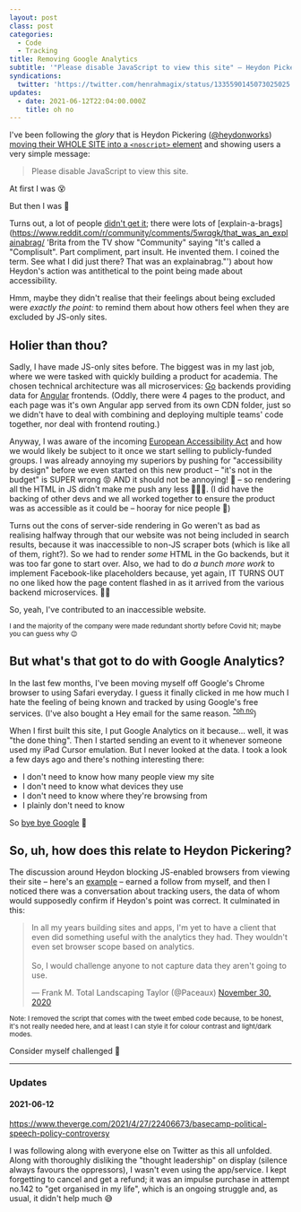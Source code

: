 ```yaml
---
layout: post
class: post
categories:
  - Code
  - Tracking
title: Removing Google Analytics
subtitle: '"Please disable JavaScript to view this site" – Heydon Pickering'
syndications:
  twitter: 'https://twitter.com/henrahmagix/status/1335590145073025025'
updates:
  - date: 2021-06-12T22:04:00.000Z
    title: oh no
---
```


I've been following the _glory_ that is Heydon Pickering ([@heydonworks](https://twitter.com/heydonworks)) [moving their WHOLE SITE into a `<noscript>` element](https://twitter.com/heydonworks/status/1332620108129312768) and showing users a very simple message:

>Please disable JavaScript to view this site.

At first I was 😵

But then I was 🙌

Turns out, a lot of people [didn't get it](https://twitter.com/heydonworks/status/1334064737332629505); there were lots of [explain-a-brags](https://www.reddit.com/r/community/comments/5wrqgk/that_was_an_explainabrag/ 'Brita from the TV show "Community" saying "It's called a "Complisult". Part compliment, part insult. He invented them. I coined the term. See what I did just there? That was an explainabrag."') about how Heydon's action was antithetical to the point being made about accessibility.

Hmm, maybe they didn't realise that their feelings about being excluded were _exactly the point:_ to remind them about how others feel when they are excluded by JS-only sites.

## Holier than thou?

Sadly, I have made JS-only sites before. The biggest was in my last job, where we were tasked with quickly building a product for academia. The chosen technical architecture was all microservices: [Go](https://golang.org) backends providing data for [Angular](https://angular.io/) frontends. (Oddly, there were 4 pages to the product, and each page was it's own Angular app served from its own CDN folder, just so we didn't have to deal with combining and deploying multiple teams' code together, nor deal with frontend routing.)

Anyway, I was aware of the incoming [European Accessibility Act](https://ec.europa.eu/social/main.jsp?catId=1202) and how we would likely be subject to it once we start selling to publicly-funded groups. I was already annoying my superiors by pushing for "accessibility by design" before we even started on this new product – "it's not in the budget" is SUPER wrong 😡 AND it should not be annoying! 🤬 – so rendering all the HTML in JS didn't make me push any less 🤷‍♂️😅. (I did have the backing of other devs and we all worked together to ensure the product was as accessible as it could be – hooray for nice people 🙌)

Turns out the cons of server-side rendering in Go weren't as bad as realising halfway through that our website was not being included in search results, because it was inaccessible to non-JS scraper bots (which is like all of them, right?). So we had to render _some_ HTML in the Go backends, but it was too far gone to start over. Also, we had to do _a bunch more work_ to implement Facebook-like placeholders because, yet again, IT TURNS OUT no one liked how the page content flashed in as it arrived from the various backend microservices. 💁‍♂️

So, yeah, I've contributed to an inaccessible website.

<small class="secret">I and the majority of the company were made redundant shortly before Covid hit; maybe you can guess why 😉</small>

## But what's that got to do with Google Analytics?

In the last few months, I've been moving myself off Google's Chrome browser to using Safari everyday. I guess it finally clicked in me how much I hate the feeling of being known and tracked by using Google's free services. (I've also bought a Hey email for the same reason. <sup>[*oh no](#2021-06-12)</sup>)

When I first built this site, I put Google Analytics on it because... well, it was "the done thing". Then I started sending an event to it whenever someone used my iPad Cursor emulation. But I never looked at the data. I took a look a few days ago and there's nothing interesting there:

- I don't need to know how many people view my site
- I don't need to know what devices they use
- I don't need to know where they're browsing from
- I plainly don't need to know

So [bye bye Google](https://github.com/henrahmagix/henrahmagix.github.io/commit/64854cc8fb8393a04d42a4624172c665e2d37c18 "My commit that removes Google Analytics from this site") 👋

## So, uh, how does this relate to Heydon Pickering?

The discussion around Heydon blocking JS-enabled browsers from viewing their site – here's an [example](https://twitter.com/heydonworks/status/1334064737332629505 "An example of Heydon replying to people who just didn't get it") – earned a follow from myself, and then I noticed there was a conversation about tracking users, the data of whom would supposedly confirm if Heydon's point was correct. It culminated in this:
<blockquote class="twitter-tweet"><p lang="en" dir="ltr">In all my years building sites and apps, I&#39;m yet to have a client that even did something useful with the analytics they had. They wouldn&#39;t even set browser scope based on analytics. <br><br>So, I would challenge anyone to not capture data they aren&#39;t going to use.</p>&mdash; Frank M. Total Landscaping Taylor (@Paceaux) <a href="https://twitter.com/Paceaux/status/1333424995758977024?ref_src=twsrc%5Etfw">November 30, 2020</a></blockquote>

<small>Note: I removed the script that comes with the tweet embed code because, to be honest, it's not really needed here, and at least I can style it for colour contrast and light/dark modes.</small>

Consider myself challenged 🤗

<hr>

### Updates

#### 2021-06-12

<https://www.theverge.com/2021/4/27/22406673/basecamp-political-speech-policy-controversy>

I was following along with everyone else on Twitter as this all unfolded. Along with thoroughly disliking the "thought leadership" on display (silence always favours the oppressors), I wasn't even using the app/service. I kept forgetting to cancel and get a refund; it was an impulse purchase in attempt no.142 to "get organised in my life", which is an ongoing struggle and, as usual, it didn't help much 😅
